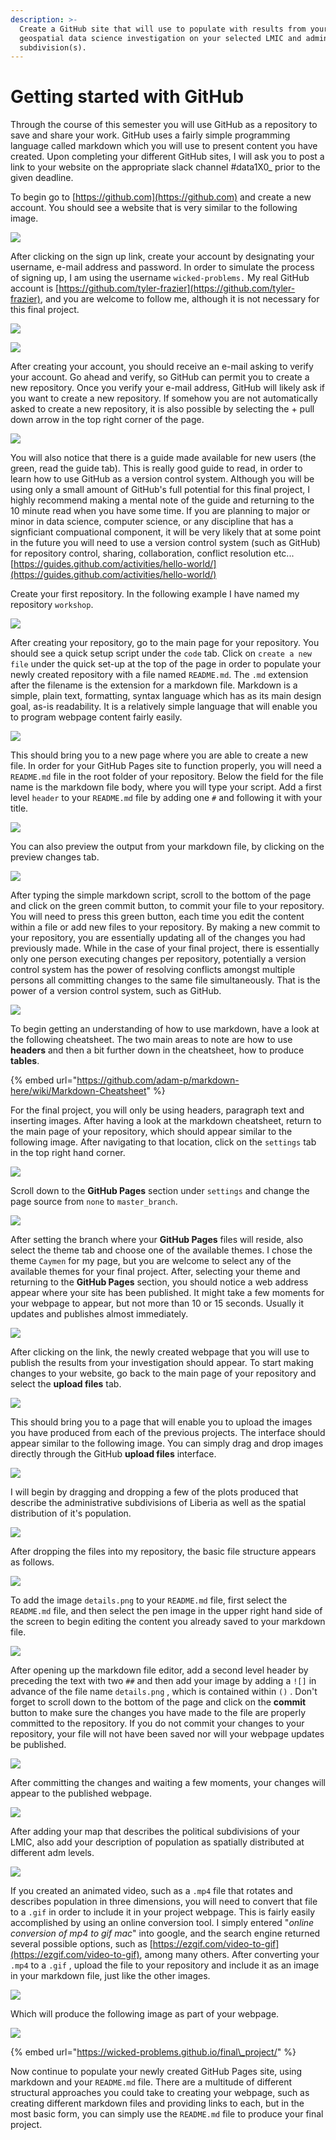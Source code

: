 ```yaml
---
description: >-
  Create a GitHub site that will use to populate with results from your
  geospatial data science investigation on your selected LMIC and administrative
  subdivision(s).
---
```


# Getting started with GitHub

Through the course of this semester you will use GitHub as a repository to save and share your work.  GitHub uses a fairly simple programming language called markdown which you will use to present content you have created.  Upon completing your different GitHub sites, I will ask you to post a link to your website on the appropriate slack channel \#data1X0\_ prior to the given deadline.

To begin go to [https://github.com](https://github.com) and create a new account.  You should see a website that is very similar to the following image.

![](.gitbook/assets/screen-shot-2019-12-08-at-9.15.32-pm.png)

After clicking on the sign up link, create your account by designating your username, e-mail address and password.  In order to simulate the process of signing up, I am using the username `wicked-problems.`  My real GitHub account is [https://github.com/tyler-frazier](https://github.com/tyler-frazier), and you are welcome to follow me, although it is not necessary for this final project.

![](.gitbook/assets/screen-shot-2019-12-08-at-9.08.29-pm.png)

![](.gitbook/assets/screen-shot-2019-12-08-at-9.11.13-pm.png)

After creating your account, you should receive an e-mail asking to verify your account.  Go ahead and verify, so GitHub can permit you to create a new repository.  Once you verify your e-mail address, GitHub will likely ask if you want to create a new repository.  If somehow you are not automatically asked to create a new repository, it is also possible by selecting the + pull down arrow in the top right corner of the page.

![](.gitbook/assets/screen-shot-2019-12-08-at-9.28.39-pm.png)

You will also notice that there is a guide made available for new users \(the green, read the guide tab\).  This is really good guide to read, in order to learn how to use GitHub as a version control system.  Although you will be using only a small amount of GitHub's full potential for this final project, I highly recommend making a mental note of the guide and returning to the 10 minute read when you have some time.  If you are planning to major or minor in data science, computer science, or any discipline that has a signficiant compuational component, it will be very likely that at some point in the future you will need to use a version control system \(such as GitHub\) for repository control, sharing, collaboration, conflict resolution etc...[https://guides.github.com/activities/hello-world/](https://guides.github.com/activities/hello-world/)

Create your first repository.  In the following example I have named my repository `workshop`.

![](.gitbook/assets/screen-shot-2019-12-08-at-9.09.24-pm.png)

After creating your repository, go to the main page for your repository.  You should see a quick setup script under the `code` tab.  Click on `create a new file` under the quick set-up at the top of the page in order to populate your newly created repository with a file named `README.md`.  The `.md` extension after the filename is the extension for a markdown file.  Markdown is a simple, plain text, formatting, syntax language which has as its main design goal, as-is readability.   It is a relatively simple language that will enable you to program webpage content fairly easily. 

![](.gitbook/assets/screen-shot-2019-12-08-at-9.56.08-pm.png)

This should bring you to a new page where you are able to create a new file.  In order for your GitHub Pages site to function properly, you will need a `README.md` file in the root folder of your repository.  Below the field for the file name is the markdown file body, where you will type your script.  Add a first level `header` to your `README.md` file by adding one `#` and following it with your title.  

![](.gitbook/assets/screen-shot-2019-12-08-at-10.32.57-pm.png)

You can also preview the output from your markdown file, by clicking on the preview changes tab.

![](.gitbook/assets/screen-shot-2019-12-08-at-10.33.05-pm.png)

After typing the simple markdown script, scroll to the bottom of the page and click on the green commit button, to commit your file to your repository.  You will need to press this green button, each time you edit the content within a file or add new files to your repository.  By making a new commit to your repository, you are essentially updating all of the changes you had previously made.  While in the case of your final project, there is essentially only one person executing changes per repository, potentially a version control system has the power of resolving conflicts amongst multiple persons all committing changes to the same file simultaneously.  That is the power of a version control system, such as GitHub.

![](.gitbook/assets/screen-shot-2019-12-08-at-10.06.32-pm.png)

To begin getting an understanding of how to use markdown, have a look at the following cheatsheet.  The two main areas to note are how to use **headers** and then a bit further down in the cheatsheet, how to produce **tables**.

{% embed url="https://github.com/adam-p/markdown-here/wiki/Markdown-Cheatsheet" %}

For the final project, you will only be using headers, paragraph text and inserting images.  After having a look at the markdown cheatsheet, return to the main page of your repository, which should appear similar to the following image.  After navigating to that location, click on the `settings` tab in the top right hand corner.

![](.gitbook/assets/screen-shot-2019-12-08-at-10.32.39-pm.png)

Scroll down to the **GitHub Pages** section under `settings` and change the page source from `none` to `master_branch`.

![](.gitbook/assets/screen-shot-2019-12-08-at-10.24.15-pm.png)

After setting the branch where your **GitHub Pages** files will reside, also select the theme tab and choose one of the available themes.  I chose the theme `Caymen` for my page, but you are welcome to select any of the available themes for your final project.  After, selecting your theme and returning to the **GitHub Pages** section, you should notice a web address appear where your site has been published.  It might take a few moments for your webpage to appear, but not more than 10 or 15 seconds.  Usually it updates and publishes almost immediately.

![](.gitbook/assets/screen-shot-2019-12-08-at-10.40.01-pm.png)

After clicking on the link, the newly created webpage that you will use to publish the results from your investigation should appear.  To start making changes to your website, go back to the main page of your repository and select the **upload files** tab.

![](.gitbook/assets/screen-shot-2019-12-08-at-10.59.08-pm.png)

This should bring you to a page that will enable you to upload the images you have produced from each of the previous projects.  The interface should appear similar to the following image.  You can simply drag and drop images directly through the GitHub **upload files** interface.

![](.gitbook/assets/screen-shot-2019-12-08-at-10.58.00-pm.png)

I will begin by dragging and dropping a few of the plots produced that describe the administrative subdivisions of Liberia as well as the spatial distribution of it's population.

![](.gitbook/assets/screen-shot-2019-12-08-at-11.04.22-pm.png)

After dropping the files into my repository, the basic file structure appears as follows.

![](.gitbook/assets/screen-shot-2019-12-08-at-11.15.14-pm.png)

To add the image `details.png` to your `README.md` file, first select the `README.md` file, and then select the pen image in the upper right hand side of the screen to begin editing the content you already saved to your markdown file.

![](.gitbook/assets/screen-shot-2019-12-08-at-11.17.44-pm.png)

After opening up the markdown file editor, add a second level header by preceding the text with two `##` and then add your image by adding a `![]` in advance of the file name `details.png` , which is contained within `()` .  Don't forget to scroll down to the bottom of the page and click on the **commit** button to make sure the changes you have made to the file are properly committed to the repository.  If you do not commit your changes to your repository, your file will not have been saved nor will your webpage updates be published.

![](.gitbook/assets/screen-shot-2019-12-08-at-11.25.56-pm.png)

After committing the changes and waiting a few moments, your changes will appear to the published webpage.

![](.gitbook/assets/screen-shot-2019-12-08-at-11.28.27-pm.png)

After adding your map that describes the political subdivisions of your LMIC, also add your description of population as spatially distributed at different adm levels.

![](.gitbook/assets/screen-shot-2019-12-09-at-3.25.56-am.png)

If you created an animated video, such as a `.mp4` file that rotates and describes population in three dimensions, you will need to convert that file to a `.gif` in order to include it in your project webpage.  This is fairly easily accomplished by using an online conversion tool.  I simply entered "_online conversion of mp4 to gif mac_" into google, and the search engine returned several possible options, such as [https://ezgif.com/video-to-gif](https://ezgif.com/video-to-gif), among many others.  After converting your `.mp4` to a `.gif` , upload the file to your repository and include it as an image in your markdown file, just like the other images.

![](.gitbook/assets/screen-shot-2019-12-09-at-3.34.14-am.png)

Which will produce the following image as part of your webpage.

![](.gitbook/assets/pop.gif)

{% embed url="https://wicked-problems.github.io/final\_project/" %}

Now continue to populate your newly created GitHub Pages site, using markdown and your `README.md` file.  There are a multitude of different structural approaches you could take to creating your webpage, such as creating different markdown files and providing links to each, but in the most basic form, you can simply use the `README.md` file to produce your final project.



